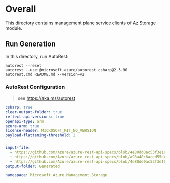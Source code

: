 # Overall
This directory contains management plane service clients of Az.Storage module.

## Run Generation
In this directory, run AutoRest:
```
autorest --reset
autorest --use:@microsoft.azure/autorest.csharp@2.3.90
autorest.cmd README.md --version=v2
```

### AutoRest Configuration
> see https://aka.ms/autorest 
``` yaml
csharp: true
clear-output-folder: true
reflect-api-versions: true
openapi-type: arm
azure-arm: true
license-header: MICROSOFT_MIT_NO_VERSION
payload-flattening-threshold: 2
```



### 
``` yaml
input-file:
  - https://github.com/Azure/azure-rest-api-specs/blob/4e80dd0ac53f3e1694254e0a6966176e90ed38ff/specification/storage/resource-manager/Microsoft.Storage/stable/2022-05-01/storage.json
  - https://github.com/Azure/azure-rest-api-specs/blob/a98a48c6aced55dcf941778feb4f64c61a4599d2/specification/storage/resource-manager/Microsoft.Storage/stable/2022-05-01/blob.json
  - https://github.com/Azure/azure-rest-api-specs/blob/4e80dd0ac53f3e1694254e0a6966176e90ed38ff/specification/storage/resource-manager/Microsoft.Storage/stable/2022-05-01/file.json
output-folder: Generated

namespace: Microsoft.Azure.Management.Storage
```